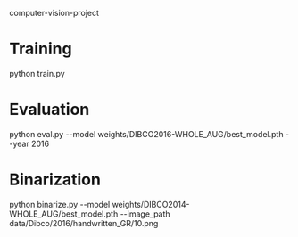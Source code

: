 computer-vision-project


# Training

python train.py


# Evaluation

python eval.py --model weights/DIBCO2016-WHOLE_AUG/best_model.pth --year 2016


# Binarization

python binarize.py --model weights/DIBCO2014-WHOLE_AUG/best_model.pth --image_path data/Dibco/2016/handwritten_GR/10.png
